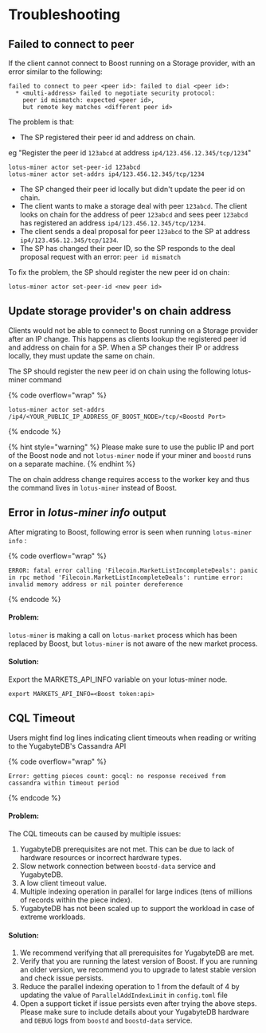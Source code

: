 # Troubleshooting

## Failed to connect to peer

If the client cannot connect to Boost running on a Storage provider, with an error similar to the following:

```
failed to connect to peer <peer id>: failed to dial <peer id>:
  * <multi-address> failed to negotiate security protocol:
    peer id mismatch: expected <peer id>,
    but remote key matches <different peer id>
```

The problem is that:

* The SP registered their peer id and address on chain.

&#x20;      eg "Register the peer id `123abcd` at address `ip4/123.456.12.345/tcp/1234`"

```
lotus-miner actor set-peer-id 123abcd
lotus-miner actor set-addrs ip4/123.456.12.345/tcp/1234
```

* The SP changed their peer id locally but didn't update the peer id on chain.
* The client wants to make a storage deal with peer `123abcd`. The client looks on chain for the address of peer `123abcd` and sees peer `123abcd` has registered an address `ip4/123.456.12.345/tcp/1234`.
* The client sends a deal proposal for peer `123abcd` to the SP at address `ip4/123.456.12.345/tcp/1234`.
* The SP has changed their peer ID, so the SP responds to the deal proposal request with an error: `peer id mismatch`

To fix the problem, the SP should register the new peer id on chain:

```
lotus-miner actor set-peer-id <new peer id>
```

## Update storage provider's on chain address

Clients would not be able to connect to Boost running on a Storage provider after an IP change. This happens as clients lookup the registered peer id and address on chain for a SP. When a SP changes their IP or address locally, they must update the same on chain.

The SP should register the new peer id on chain using the following lotus-miner command

{% code overflow="wrap" %}
```
lotus-miner actor set-addrs /ip4/<YOUR_PUBLIC_IP_ADDRESS_OF_BOOST_NODE>/tcp/<Boostd Port>
```
{% endcode %}

{% hint style="warning" %}
Please make sure to use the public IP and port of the Boost node and not `lotus-miner` node if your miner and `boostd` runs on a separate machine.
{% endhint %}

The on chain address change requires access to the worker key and thus the command lives in `lotus-miner` instead of Boost.&#x20;

## Error in _lotus-miner info_ output

After migrating to Boost, following error is seen when running `lotus-miner info` :

{% code overflow="wrap" %}
```
ERROR: fatal error calling 'Filecoin.MarketListIncompleteDeals': panic in rpc method 'Filecoin.MarketListIncompleteDeals': runtime error: invalid memory address or nil pointer dereference
```
{% endcode %}

#### Problem:

`lotus-miner` is making a call on `lotus-market` process which has been replaced by Boost, but `lotus-miner` is not aware of the new market process.

#### Solution:

Export the MARKETS\_API\_INFO variable on your lotus-miner node.

```
export MARKETS_API_INFO=<Boost token:api>
```

## CQL Timeout

Users might find log lines indicating client timeouts when reading or writing to the YugabyteDB's Cassandra API

{% code overflow="wrap" %}
```
Error: getting pieces count: gocql: no response received from cassandra within timeout period
```
{% endcode %}

#### Problem:

The CQL timeouts can be caused by multiple issues:

1. YugabyteDB prerequisites are not met. This can be due to lack of hardware resources or incorrect hardware types.&#x20;
2. Slow network connection between `boostd-data` service and YugabyteDB.
3. A low client timeout value.&#x20;
4. Multiple indexing operation in parallel for large indices (tens of millions of records within the piece index).
5. YugabyteDB has not been scaled up to support the workload in case of extreme workloads.

#### Solution:

1. We recommend verifying that all prerequisites for YugabyteDB are met.
2. Verify that you are running the latest version of Boost. If you are running an older version, we recommend you to upgrade to latest stable version and check issue persists.
3. Reduce the parallel indexing operation to 1 from the default of 4 by updating the value of `ParallelAddIndexLimit` in `config.toml` file
4. Open a support ticket if issue persists even after trying the above steps. Please make sure to include details about your YugabyteDB hardware and `DEBUG` logs from `boostd` and `boostd-data` service.
